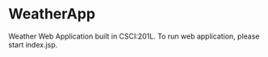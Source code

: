# WeatherApp
Weather Web Application built in CSCI:201L. To run web application, please start index.jsp.
